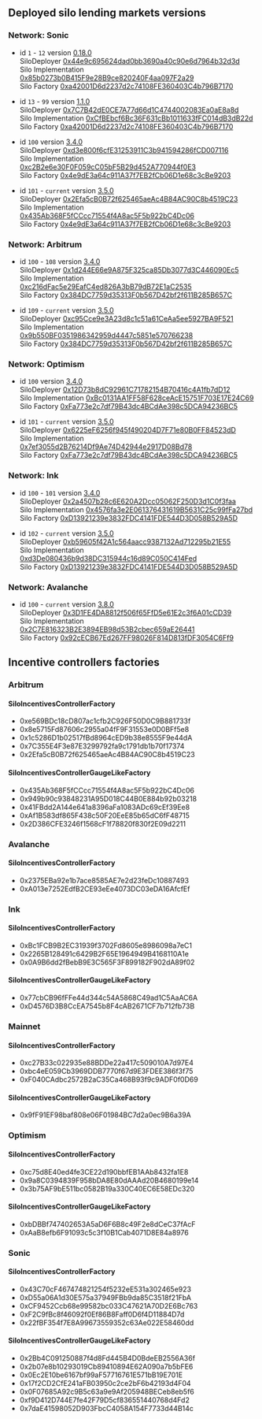 ## Deployed silo lending markets versions

### Network: Sonic

- id `1` - `12` version [0.18.0](https://github.com/silo-finance/silo-contracts-v2/releases/tag/0.18.0) \
 SiloDeployer [0x44e9c695624dad0bb3690a40c90e6d7964b32d3d](https://sonicscan.org/address/0x44e9c695624dad0bb3690a40c90e6d7964b32d3d) \
 Silo Implementation [0x85b0273b0B415F9e28B9ce820240F4aa097F2a29](https://sonicscan.org/address/0x85b0273b0B415F9e28B9ce820240F4aa097F2a29) \
 Silo Factory [0xa42001D6d2237d2c74108FE360403C4b796B7170](https://sonicscan.org/address/0xa42001D6d2237d2c74108FE360403C4b796B7170)

 - id `13` - `99` version [1.1.0](https://github.com/silo-finance/silo-contracts-v2/releases/tag/1.1.0) \
 SiloDeployer [0x7C7B42dE0CE7A77d66d1C4744002083Ea0aE8a8d](https://sonicscan.org/address/0x7C7B42dE0CE7A77d66d1C4744002083Ea0aE8a8d) \
 Silo Implementation [0xCfBEbcf6Bc36F631cBb1011633fFC014dB3dB22d](https://sonicscan.org/address/0xCfBEbcf6Bc36F631cBb1011633fFC014dB3dB22d) \
 Silo Factory [0xa42001D6d2237d2c74108FE360403C4b796B7170](https://sonicscan.org/address/0xa42001D6d2237d2c74108FE360403C4b796B7170)

 - id `100` version [3.4.0](https://github.com/silo-finance/silo-contracts-v2/releases/tag/3.4.0) \
 SiloDeployer [0xd3e800f6cfE31253911C3b941594286fCD007116](https://sonicscan.org/address/0xd3e800f6cfE31253911C3b941594286fCD007116) \
 Silo Implementation [0xc2B2e6e30F0F059cC05bF5B29d452A770944f0E3](https://sonicscan.org/address/0xc2B2e6e30F0F059cC05bF5B29d452A770944f0E3) \
 Silo Factory [0x4e9dE3a64c911A37f7EB2fCb06D1e68c3cBe9203](https://sonicscan.org/address/0x4e9dE3a64c911A37f7EB2fCb06D1e68c3cBe9203)

 - id `101` - `current` version [3.5.0](https://github.com/silo-finance/silo-contracts-v2/releases/tag/3.5.0) \
 SiloDeployer [0x2Efa5cB0B72f625465aeAc4B84AC90C8b4519C23](https://sonicscan.org/address/0x2Efa5cB0B72f625465aeAc4B84AC90C8b4519C23) \
 Silo Implementation [0x435Ab368F5fCCcc71554f4A8ac5F5b922bC4Dc06](https://sonicscan.org/address/0x435Ab368F5fCCcc71554f4A8ac5F5b922bC4Dc06) \
 Silo Factory [0x4e9dE3a64c911A37f7EB2fCb06D1e68c3cBe9203](https://sonicscan.org/address/0x4e9dE3a64c911A37f7EB2fCb06D1e68c3cBe9203)
 
### Network: Arbitrum

 - id `100` - `108` version [3.4.0](https://github.com/silo-finance/silo-contracts-v2/releases/tag/3.4.0) \
 SiloDeployer [0x1d244E66e9A875F325ca85Db3077d3C446090Ec5](https://arbiscan.io/address/0x1d244E66e9A875F325ca85Db3077d3C446090Ec5) \
 Silo Implementation [0xc216dFac5e29EafC4ed826A3bB79dB72E1aC2535](https://arbiscan.io/address/0xc216dFac5e29EafC4ed826A3bB79dB72E1aC2535) \
 Silo Factory [0x384DC7759d35313F0b567D42bf2f611B285B657C](https://arbiscan.io/address/0x384DC7759d35313F0b567D42bf2f611B285B657C)

  - id `109` - `current` version [3.5.0](https://github.com/silo-finance/silo-contracts-v2/releases/tag/3.5.0) \
 SiloDeployer [0xc95Cce9e3A23d8c1c51a61CeAa5ee5927BA9F521](https://arbiscan.io/address/0xc95Cce9e3A23d8c1c51a61CeAa5ee5927BA9F521) \
 Silo Implementation [0x9b550BF0351986342959d4447c5851e570766238](https://arbiscan.io/address/0x9b550BF0351986342959d4447c5851e570766238) \
 Silo Factory [0x384DC7759d35313F0b567D42bf2f611B285B657C](https://arbiscan.io/address/0x384DC7759d35313F0b567D42bf2f611B285B657C)

### Network: Optimism

 - id `100` version [3.4.0](https://github.com/silo-finance/silo-contracts-v2/releases/tag/3.4.0) \
 SiloDeployer [0x12D73b8dC92961C71782154B70416c4A1fb7dD12](https://optimistic.etherscan.io/address/0x12D73b8dC92961C71782154B70416c4A1fb7dD12) \
 Silo Implementation [0xBc0131AA1FF58F628ceAcE15751F703E17E24C69](https://optimistic.etherscan.io/address/0xBc0131AA1FF58F628ceAcE15751F703E17E24C69) \
 Silo Factory [0xFa773e2c7df79B43dc4BCdAe398c5DCA94236BC5](https://optimistic.etherscan.io/address/0xFa773e2c7df79B43dc4BCdAe398c5DCA94236BC5)

 - id `101` - `current` version [3.5.0](https://github.com/silo-finance/silo-contracts-v2/releases/tag/3.5.0) \
 SiloDeployer [0x6225eF6256f945f490204D7F71e80B0FF84523dD](https://optimistic.etherscan.io/address/0x6225eF6256f945f490204D7F71e80B0FF84523dD) \
 Silo Implementation [0x7ef3055d2B76214Df9Ae74D42944e2917D08Bd78](https://optimistic.etherscan.io/address/0x7ef3055d2B76214Df9Ae74D42944e2917D08Bd78) \
 Silo Factory [0xFa773e2c7df79B43dc4BCdAe398c5DCA94236BC5](https://optimistic.etherscan.io/address/0xFa773e2c7df79B43dc4BCdAe398c5DCA94236BC5)

### Network: Ink

 - id `100` - `101` version [3.4.0](https://github.com/silo-finance/silo-contracts-v2/releases/tag/3.4.0) \
 SiloDeployer [0x2a4507b28c6E620A2Dcc05062F250D3d1C0f3faa](https://explorer.inkonchain.com/address/0x2a4507b28c6E620A2Dcc05062F250D3d1C0f3faa) \
 Silo Implementation [0x4576fa3e2E061376431619B5631C25c99fFa27bd](https://explorer.inkonchain.com/address/0x4576fa3e2E061376431619B5631C25c99fFa27bd) \
 Silo Factory [0xD13921239e3832FDC4141FDE544D3D058B529A5D](https://explorer.inkonchain.com/address/0xD13921239e3832FDC4141FDE544D3D058B529A5D)

 - id `102` - `current` version [3.5.0](https://github.com/silo-finance/silo-contracts-v2/releases/tag/3.4.0) \
 SiloDeployer [0xb59605f42A1c564aacc9387132Ad712295b21E55](https://explorer.inkonchain.com/address/0xb59605f42A1c564aacc9387132Ad712295b21E55) \
 Silo Implementation [0xd3De080436b9d38DC315944c16d89C050C414Fed](https://explorer.inkonchain.com/address/0xd3De080436b9d38DC315944c16d89C050C414Fed) \
 Silo Factory [0xD13921239e3832FDC4141FDE544D3D058B529A5D](https://explorer.inkonchain.com/address/0xD13921239e3832FDC4141FDE544D3D058B529A5D)


### Network: Avalanche
 - id `100` - `current` version [3.8.0](https://github.com/silo-finance/silo-contracts-v2/releases/tag/3.8.0) \
 SiloDeployer [0x3D1FE4DA8812f506f65FfD5e61E2c3f6A01cCD39](https://snowtrace.io/address/0x3D1FE4DA8812f506f65FfD5e61E2c3f6A01cCD39) \
 Silo Implementation [0x2C7E816323B2E3894EB98d53B2cbec659aE26441](https://snowtrace.io/address/0x2C7E816323B2E3894EB98d53B2cbec659aE26441) \
 Silo Factory [0x92cECB67Ed267FF98026F814D813fDF3054C6Ff9](https://snowtrace.io/address/0x92cECB67Ed267FF98026F814D813fDF3054C6Ff9)


## Incentive controllers factories

### Arbitrum 

#### SiloIncentivesControllerFactory
- 0xe569BDc18cD807ac1cfb2C926F50D0C9B881733f
- 0x8e5715Fd87606c2955a04fF9F31553e0D0BFf5e8
- 0x1c5286D1b02517fBd8964cED9b38e8555F9e44dA
- 0x7C355E4F3e87E3299792fa9c1791db1b70f17374
- 0x2Efa5cB0B72f625465aeAc4B84AC90C8b4519C23

#### SiloIncentivesControllerGaugeLikeFactory
- 0x435Ab368F5fCCcc71554f4A8ac5F5b922bC4Dc06
- 0x949b90c93848231A95D018C44B0E884b92b03218
- 0x41FBdd2A144e641a8396aFa1083ADc69cEf39Ee8
- 0xAf1B583df865F438c50F20EeE85b65dC6fF48715
- 0x2D386CFE3246f1568cF1f78820f830f2E09d2211

### Avalanche

#### SiloIncentivesControllerFactory
- 0x2375EBa92e1b7ace8585AE7e2d23feDc10887493
- 0xA013e7252EdfB2CE93eEe4073DC03eDA16AfcfEf

### Ink

#### SiloIncentivesControllerFactory
- 0xBc1FCB9B2EC31939f3702Fd8605e8986098a7eC1
- 0x2265B128491c6429B2F65E1964949B4168110A1e
- 0x0A9B6dd2fBebB9E3C565F3F899182F902dA89f02

#### SiloIncentivesControllerGaugeLikeFactory
- 0x77cbCB96fFFe44d344c54A5868C49ad1C5AaAC6A
- 0xD4576D3B8CcEA7545b8F4cAB2671CF7b712fb73B

### Mainnet

#### SiloIncentivesControllerFactory
- 0xc27B33c022935e88BDDe22a417c509010A7d97E4
- 0xbc4eE059Cb3969DDB7770f67d9E3FDEE386f3f75
- 0xF040CAdbc2572B2aC35Ca468B93f9c9ADF0f0D69

#### SiloIncentivesControllerGaugeLikeFactory
- 0x9fF91EF98baf808e06F01984BC7d2a0ec9B6a39A

### Optimism

#### SiloIncentivesControllerFactory
- 0xc75d8E40ed4fe3CE22d190bbfEB1AAb8432fa1E8
- 0x9a8C0394839F958bDA8E80dAAAd20B4680199e14
- 0x3b75AF9bE511bc0582B19a330C40EC6E58EDc320

#### SiloIncentivesControllerGaugeLikeFactory
- 0xbDBBf747402653A5aD6F6B8c49F2e8dCeC37fAcF
- 0xAaB8efb6F91093c5c3f10B1Cab4071D8E84a8976

### Sonic

#### SiloIncentivesControllerFactory
- 0x43C70cF467474821254f5232eE531a302465e923
- 0xD55a06A1d30E575a37949FBb9da85C3518f21FbA
- 0xCF9452Ccb68e99582bc033C47621A70D2E6Bc763
- 0xF2C9fBc8f46092f0Ef86B8Faff0D6f4D11884D7d
- 0x22fBF354f7E8A99673559352c63Ae022E58460dd

#### SiloIncentivesControllerGaugeLikeFactory
- 0x2Bb4C091250887f4d8Fd445B4D0BdeEB2556A36f
- 0x2b07e8b10293019Cb89410894E62A090a7b5bFE6
- 0x0Ec2E10be6167bf99aF57716761E571bB19E701E
- 0x17f2CD2CfE241aFB03950c2ce2bF6b42193d4F04
- 0x0F07685A92c9B5c63a9e9Af205948BECeb8eb5f6
- 0xf9D412D744E7fe42F79D5cf836551440768d4Fd2
- 0x7daE41598052D903FbcC4058A154F7733d44B14c
